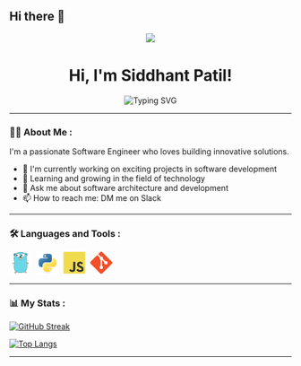 ## Hi there 👋

<div align="center">
  <img src="https://media.giphy.com/media/hvRJCLFzcasrR4ia7z/giphy.gif" width="30px"/>
  <h1>Hi, I'm Siddhant Patil! </h1>
</div>

<div align="center">
  <img src="https://readme-typing-svg.herokuapp.com?font=Fira+Code&pause=1000&width=435&lines=Software+Engineer;Problem+Solver;Open+Source+Enthusiast" alt="Typing SVG" />
</div>

---

### 👨‍💻 About Me :
I'm a passionate Software Engineer who loves building innovative solutions.

- 🔭 I'm currently working on exciting projects in software development
- 🌱 Learning and growing in the field of technology
- 💬 Ask me about software architecture and development
- 📫 How to reach me: DM me on Slack

---

### 🛠 Languages and Tools :
<div>
  <img src=https://github.com/devicons/devicon/blob/master/icons/go/go-original.svg title="Golang" alt="Golang" width="40" height="40"/>&nbsp;
  <img src="https://github.com/devicons/devicon/blob/master/icons/python/python-original.svg" title="Python" alt="Python" width="40" height="40"/>&nbsp;
  <img src="https://github.com/devicons/devicon/blob/master/icons/javascript/javascript-original.svg" title="JavaScript" alt="JavaScript" width="40" height="40"/>&nbsp;
  <img src="https://github.com/devicons/devicon/blob/master/icons/git/git-original.svg" title="Git" alt="Git" width="40" height="40"/>
</div>

---

### 📊 My Stats :
[![GitHub Streak](https://github-readme-streak-stats.herokuapp.com/?user=Siddhant-Pat&theme=dark&background=000000)](https://git.io/streak-stats)

[![Top Langs](https://github-readme-stats.vercel.app/api/top-languages/?username=Siddhant-Pat&layout=compact&theme=vision-friendly-dark)](https://github.com/anuraghazra/github-readme-stats)

---

<div align="center">
  <img src="https://komarev.com/ghpvc/?username=Siddhant-Pat&style=flat-square&color=blue" alt=""/>
</div>
